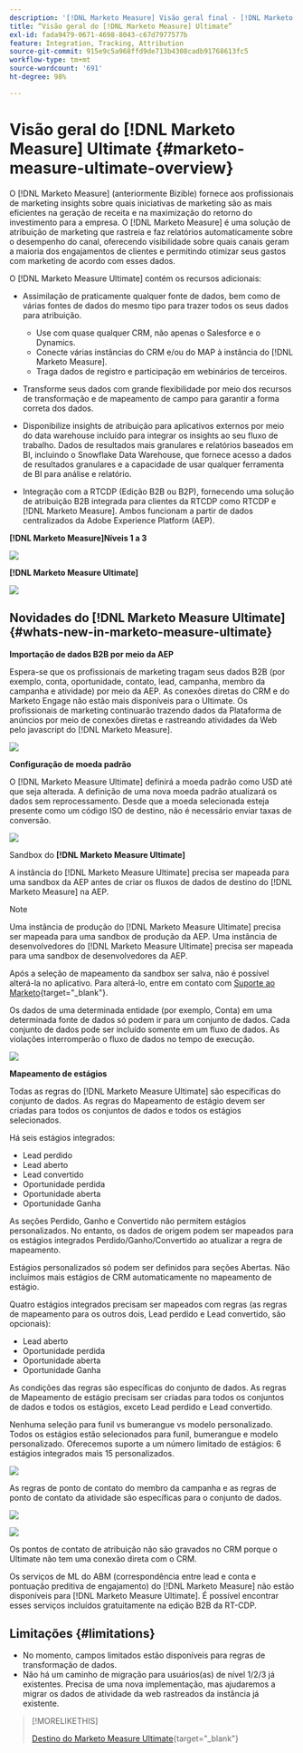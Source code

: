 ```yaml
---
description: '[!DNL Marketo Measure] Visão geral final - [!DNL Marketo Measure]'
title: “Visão geral do [!DNL Marketo Measure] Ultimate”
exl-id: fada9479-0671-4698-8043-c67d7977577b
feature: Integration, Tracking, Attribution
source-git-commit: 915e9c5a968ffd9de713b4308cadb91768613fc5
workflow-type: tm+mt
source-wordcount: '691'
ht-degree: 98%

---
```


# Visão geral do [!DNL Marketo Measure] Ultimate {#marketo-measure-ultimate-overview}

O [!DNL Marketo Measure] (anteriormente Bizible) fornece aos profissionais de marketing insights sobre quais iniciativas de marketing são as mais eficientes na geração de receita e na maximização do retorno do investimento para a empresa. O [!DNL Marketo Measure] é uma solução de atribuição de marketing que rastreia e faz relatórios automaticamente sobre o desempenho do canal, oferecendo visibilidade sobre quais canais geram a maioria dos engajamentos de clientes e permitindo otimizar seus gastos com marketing de acordo com esses dados.

O [!DNL Marketo Measure Ultimate] contém os recursos adicionais:

* Assimilação de praticamente qualquer fonte de dados, bem como de várias fontes de dados do mesmo tipo para trazer todos os seus dados para atribuição.
   * Use com quase qualquer CRM, não apenas o Salesforce e o Dynamics.
   * Conecte várias instâncias do CRM e/ou do MAP à instância do [!DNL Marketo Measure].
   * Traga dados de registro e participação em webinários de terceiros.

* Transforme seus dados com grande flexibilidade por meio dos recursos de transformação e de mapeamento de campo para garantir a forma correta dos dados.

* Disponibilize insights de atribuição para aplicativos externos por meio do data warehouse incluído para integrar os insights ao seu fluxo de trabalho. Dados de resultados mais granulares e relatórios baseados em BI, incluindo o Snowflake Data Warehouse, que fornece acesso a dados de resultados granulares e a capacidade de usar qualquer ferramenta de BI para análise e relatório.

* Integração com a RTCDP (Edição B2B ou B2P), fornecendo uma solução de atribuição B2B integrada para clientes da RTCDP como RTCDP e [!DNL Marketo Measure]. Ambos funcionam a partir de dados centralizados da Adobe Experience Platform (AEP).

**[!DNL Marketo Measure]Níveis 1 a 3**

![](assets/marketo-measure-ultimate-overview-1.png)

**[!DNL Marketo Measure Ultimate]**

![](assets/marketo-measure-ultimate-overview-2.png)

## Novidades do [!DNL Marketo Measure Ultimate] {#whats-new-in-marketo-measure-ultimate}

**Importação de dados B2B por meio da AEP**

Espera-se que os profissionais de marketing tragam seus dados B2B (por exemplo, conta, oportunidade, contato, lead, campanha, membro da campanha e atividade) por meio da AEP. As conexões diretas do CRM e do Marketo Engage não estão mais disponíveis para o Ultimate. Os profissionais de marketing continuarão trazendo dados da Plataforma de anúncios por meio de conexões diretas e rastreando atividades da Web pelo javascript do [!DNL Marketo Measure].

![](assets/marketo-measure-ultimate-overview-3.png)

**Configuração de moeda padrão**

O [!DNL Marketo Measure Ultimate] definirá a moeda padrão como USD até que seja alterada. A definição de uma nova moeda padrão atualizará os dados sem reprocessamento. Desde que a moeda selecionada esteja presente como um código ISO de destino, não é necessário enviar taxas de conversão.

![](assets/marketo-measure-ultimate-overview-4.png)

Sandbox do **[!DNL Marketo Measure Ultimate]**

A instância do [!DNL Marketo Measure Ultimate] precisa ser mapeada para uma sandbox da AEP antes de criar os fluxos de dados de destino do [!DNL Marketo Measure] na AEP.

>[!NOTE]
>
>Uma instância de produção do [!DNL Marketo Measure Ultimate] precisa ser mapeada para uma sandbox de produção da AEP. Uma instância de desenvolvedores do [!DNL Marketo Measure Ultimate] precisa ser mapeada para uma sandbox de desenvolvedores da AEP.

Após a seleção de mapeamento da sandbox ser salva, não é possível alterá-la no aplicativo. Para alterá-lo, entre em contato com [Suporte ao Marketo](https://nation.marketo.com/t5/support/ct-p/Support){target="_blank"}.

Os dados de uma determinada entidade (por exemplo, Conta) em uma determinada fonte de dados só podem ir para um conjunto de dados. Cada conjunto de dados pode ser incluído somente em um fluxo de dados. As violações interromperão o fluxo de dados no tempo de execução.

![](assets/marketo-measure-ultimate-overview-5.png)

**Mapeamento de estágios**

Todas as regras do [!DNL Marketo Measure Ultimate] são específicas do conjunto de dados. As regras do Mapeamento de estágio devem ser criadas para todos os conjuntos de dados e todos os estágios selecionados.

Há seis estágios integrados:

* Lead perdido
* Lead aberto
* Lead convertido
* Oportunidade perdida
* Oportunidade aberta
* Oportunidade Ganha

As seções Perdido, Ganho e Convertido não permitem estágios personalizados. No entanto, os dados de origem podem ser mapeados para os estágios integrados Perdido/Ganho/Convertido ao atualizar a regra de mapeamento.

Estágios personalizados só podem ser definidos para seções Abertas.
Não incluímos mais estágios de CRM automaticamente no mapeamento de estágio.

Quatro estágios integrados precisam ser mapeados com regras (as regras de mapeamento para os outros dois, Lead perdido e Lead convertido, são opcionais):

* Lead aberto
* Oportunidade perdida
* Oportunidade aberta
* Oportunidade Ganha

As condições das regras são específicas do conjunto de dados. As regras de Mapeamento de estágio precisam ser criadas para todos os conjuntos de dados e todos os estágios, exceto Lead perdido e Lead convertido.

Nenhuma seleção para funil vs bumerangue vs modelo personalizado. Todos os estágios estão selecionados para funil, bumerangue e modelo personalizado. Oferecemos suporte a um número limitado de estágios: 6 estágios integrados mais 15 personalizados.

![](assets/marketo-measure-ultimate-overview-6.png)

As regras de ponto de contato do membro da campanha e as regras de ponto de contato da atividade são específicas para o conjunto de dados.

![](assets/marketo-measure-ultimate-overview-7.png)

![](assets/marketo-measure-ultimate-overview-8.png)

Os pontos de contato de atribuição não são gravados no CRM porque o Ultimate não tem uma conexão direta com o CRM.

Os serviços de ML do ABM (correspondência entre lead e conta e pontuação preditiva de engajamento) do [!DNL Marketo Measure] não estão disponíveis para [!DNL Marketo Measure Ultimate]. É possível encontrar esses serviços incluídos gratuitamente na edição B2B da RT-CDP.

## Limitações {#limitations}

* No momento, campos limitados estão disponíveis para regras de transformação de dados.
* Não há um caminho de migração para usuários(as) de nível 1/2/3 já existentes. Precisa de uma nova implementação, mas ajudaremos a migrar os dados de atividade da web rastreados da instância já existente.

>[!MORELIKETHIS]
>
>[Destino do Marketo Measure Ultimate](https://experienceleague.adobe.com/docs/experience-platform/destinations/catalog/adobe/marketo-measure-ultimate.html?lang=pt-BR){target="_blank"}
